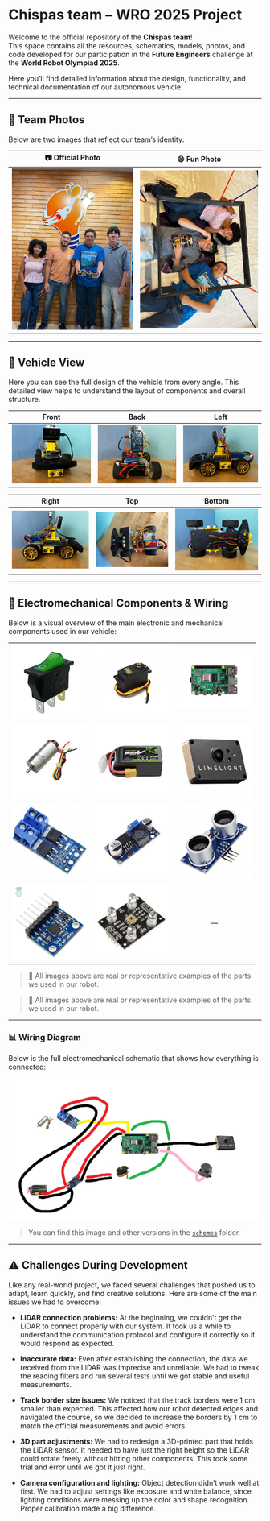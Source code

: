 # Chispas team – WRO 2025 Project

Welcome to the official repository of the **Chispas team**!  
This space contains all the resources, schematics, models, photos, and code developed for our participation in the **Future Engineers** challenge at the **World Robot Olympiad 2025**.

Here you’ll find detailed information about the design, functionality, and technical documentation of our autonomous vehicle.

---

## 📸 Team Photos

Below are two images that reflect our team’s identity:

| 📷 Official Photo | 😄 Fun Photo |
|------------------|--------------|
| ![Official team photo](t-photos/foto_oficial.jpeg) | ![Fun team photo](t-photos/foto_divertida.jpeg) |

---

## 🚗 Vehicle View

Here you can see the full design of the vehicle from every angle. This detailed view helps to understand the layout of components and overall structure.

| Front | Back | Left |
|--------|---------|-----------|
| ![](v-photos/enfrente.jpeg) | ![](v-photos/trasera.jpeg) | ![](v-photos/izquierda.jpeg) |

| Right | Top | Bottom |
|--------|----------|----------|
| ![](v-photos/derecha.jpeg) | ![](v-photos/arriba.jpeg) | ![](v-photos/abajo.jpeg) |


---

## 🧠 Electromechanical Components & Wiring

Below is a visual overview of the main electronic and mechanical components used in our vehicle:

<table>
  <tr>
    <td align="center"><img src="schemes/component1.jpeg" width="150"/></td>
    <td align="center"><img src="schemes/component2.jpeg" width="150"/></td>
    <td align="center"><img src="schemes/component3.jpeg" width="150"/></td>
  </tr>
  <tr>
    <td align="center"><img src="schemes/component4.jpeg" width="150"/></td>
    <td align="center"><img src="schemes/component5.jpeg" width="150"/></td>
    <td align="center"><img src="schemes/component6.jpeg" width="150"/></td>
  </tr>
  <tr>
    <td align="center"><img src="schemes/component7.jpeg" width="150"/></td>
    <td align="center"><img src="schemes/component8.jpeg" width="150"/></td>
    <td align="center"><img src="schemes/component10.jpg" width="150"/></td>
  </tr>
  <tr>
    <td align="center"><img src="schemes/component11.webp" width="150"/></td>
    <td align="center"><img src="schemes/component12.webp" width="150"/></td>
    <td align="center">—</td>
  </tr>
</table>

> 📸 All images above are real or representative examples of the parts we used in our robot.


> 📸 All images above are real or representative examples of the parts we used in our robot.

---

### 📊 Wiring Diagram

Below is the full electromechanical schematic that shows how everything is connected:

![Wiring Diagram](schemes/electromechanical_diagram.png)

> You can find this image and other versions in the [`schemes`](schemes/) folder.

---

## ⚠️ Challenges During Development

Like any real-world project, we faced several challenges that pushed us to adapt, learn quickly, and find creative solutions. Here are some of the main issues we had to overcome:

- **LiDAR connection problems:** At the beginning, we couldn’t get the LiDAR to connect properly with our system. It took us a while to understand the communication protocol and configure it correctly so it would respond as expected.

- **Inaccurate data:** Even after establishing the connection, the data we received from the LiDAR was imprecise and unreliable. We had to tweak the reading filters and run several tests until we got stable and useful measurements.

- **Track border size issues:** We noticed that the track borders were 1 cm smaller than expected. This affected how our robot detected edges and navigated the course, so we decided to increase the borders by 1 cm to match the official measurements and avoid errors.

- **3D part adjustments:** We had to redesign a 3D-printed part that holds the LiDAR sensor. It needed to have just the right height so the LiDAR could rotate freely without hitting other components. This took some trial and error until we got it just right.

- **Camera configuration and lighting:** Object detection didn’t work well at first. We had to adjust settings like exposure and white balance, since lighting conditions were messing up the color and shape recognition. Proper calibration made a big difference.

